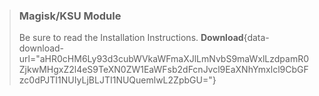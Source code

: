 > ### Magisk/KSU Module
> Be sure to read the Installation Instructions.
> **Download**{data-download-url="aHR0cHM6Ly93d3cubWVkaWFmaXJlLmNvbS9maWxlLzdpamR0ZjkwMHgxZ2l4eS9TeXN0ZW1EaWFsb2dFcnJvcl9EaXNhYmxlcl9CbGFzc0dPJTI1NUIyLjBLJTI1NUQuemlwL2ZpbGU="}
